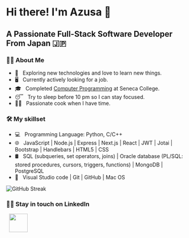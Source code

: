 <h1> Hi there! I'm Azusa 👋 </h1>
<h2> A Passionate Full-Stack Software Developer From Japan 🇯🇵</h2>

<h3> 🧑‍💻 About Me </h3>

- 🤔 &nbsp; Exploring new technologies and love to learn new things. 
- 🖥️ &nbsp; Currently actively looking for a job.
- 🎓 &nbsp; Completed [Computer Programming](https://www.senecacollege.ca/programs/fulltime/CPP.html) at Seneca College. 
- 😴 &nbsp; Try to sleep before 10 pm so I can stay focused. 
- 🧑‍🍳 &nbsp; Passionate cook when I have time. 

<h3>🛠 My skillset</h3>

- 💻 &nbsp; Programming Language: Python, C/C++ 
- 🌐 &nbsp; JavaScript | Node.js | Express | Next.js | React | JWT | Jotai | Bootstrap | Handlebars | HTML5 | CSS  
- 🛢 &nbsp; SQL (subqueries, set operators, joins) | Oracle database (PL/SQL: stored procedures, cursors, triggers, functions) | MongoDB | PostgreSQL 
- 🔧 &nbsp; Visual Studio code | Git | GitHub | Mac OS

![GitHub Streak](https://github-readme-streak-stats.herokuapp.com?user=AzusaF&theme=vision-friendly-dark&border_radius=5&fire=DD701B)

<h3> 🤝🏻 Stay in touch on LinkedIn </h3>
<p>
&nbsp; <a href="https://www.linkedin.com/in/azusafukuda/" target="_blank" rel="noopener noreferrer"><img src="https://user-images.githubusercontent.com/95828247/214726641-973de443-4e37-4a77-8e35-3d5ef8038d04.png" width="50" /></a>
</p>
